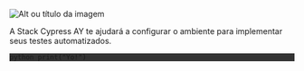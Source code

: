 ![Alt ou título da imagem](https://stackspot.com/_next/static/media/logo.1afc06ea.svg?w=256&q=75)

A Stack Cypress AY te ajudará a configurar o ambiente para implementar seus testes automatizados.

<div style="background-color: rgb(50, 50, 50);">

``python
print("Yo!")
``

</div>



